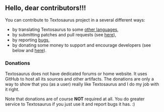 ## Hello, dear contributors!!!

You can contribute to Textosaurus project in a several different ways:

- by translating Textosaurus to some [other languages](https://crowdin.com/project/textosaurus),
- by submitting patches and pull requests (see [here](https://github.com/martinrotter/textosaurus/pulls)),
- by reporting [bugs](https://github.com/martinrotter/textosaurus/issues/new),
- by donating some money to support and encourage developers (see below and [here](https://martinrotter.github.io/donate)).

### Donations
Textosaurus does not have dedicated forums or home website. It uses GitHub to host all its sources and other artifacts. The donations are only a way to show that you (as a user) really like Textosaurus and I do my job with it right.

Note that donations are of course **NOT** required at all. You do greater service to Textosaurus if you just use it and report bugs it has. :)
